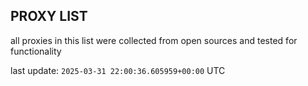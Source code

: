 ## PROXY LIST

all proxies in this list were collected from open sources and tested for functionality

last update: `2025-03-31 22:00:36.605959+00:00` UTC